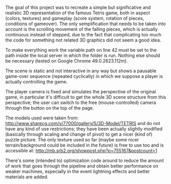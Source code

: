 The goal of this project was to recreate a simple but significative and realistic 3D representation of the famous Tetris game, 
both in aspect (colors, textures) and gameplay (score system, rotation of pieces, conditions of gameover). 
The only semplification that needs to be taken into account is the scrolling movement of the falling pieces, which is actually 
continuous instead of stepped, due to the fact that complicating too much the code for something not related 3D graphics did not seem a good idea.

To make everything work the variable path on line 42 must be set to the path inside the local server in which the folder is run.
Nothing else should be necessary (tested on Google Chrome 49.0.2623.112m).

The scene is static and not interactive in any way but shows a pausable game-over sequence (repeated cyclically) in which we suppose a 
player is actually controlling the game.

The player camera is fixed and simulates the perspective of the original game, in particular it's difficult to get the whole 3D scene structure
from this perspective; the user can switch to the free (mouse-controlled) camera through the button on the top of the page.

The models used were taken from: http://www.sharecg.com/v/77000/gallery/5/3D-Model/TETRIS and do not have any kind of use restrictions;
they have been actually slightly modified (basically through scaling and change of pivot) to get a nicer (kind of) puzzle picture.
The only texture used so far (maybe some nicer terrain/background could be included in the future) is free to use too and is accessible at:
http://mb.srb2.org/showpost.php?p=755167&postcount=1

There's some (intended to) optimization code around to reduce the amount of work that goes through the pipeline and obtain better performance on
weaker machines, especially in the event lightning effects and better materials are added.
